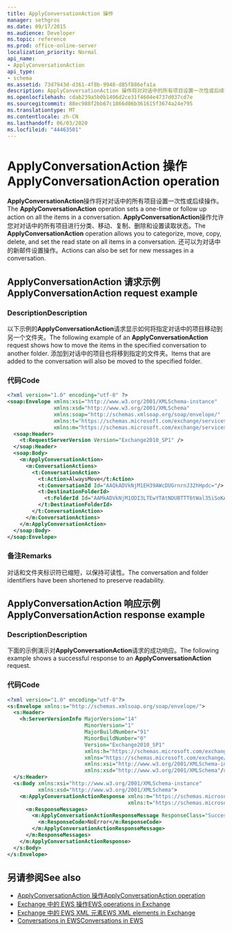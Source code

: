 ```yaml
---
title: ApplyConversationAction 操作
manager: sethgros
ms.date: 09/17/2015
ms.audience: Developer
ms.topic: reference
ms.prod: office-online-server
localization_priority: Normal
api_name:
- ApplyConversationAction
api_type:
- schema
ms.assetid: 73d7943d-d361-4f8b-9948-d85f886efa1a
description: ApplyConversationAction 操作将对对话中的所有项目设置一次性或后续操作。 ApplyConversationAction 操作允许您对对话中的所有项目进行分类、移动、复制、删除和设置读取状态。 还可以为对话中的新邮件设置操作。
ms.openlocfilehash: cdab239a5b0b1406d2ce31f4604e4737d037cd7e
ms.sourcegitcommit: 88ec988f2bb67c1866d06b361615f3674a24e795
ms.translationtype: MT
ms.contentlocale: zh-CN
ms.lasthandoff: 06/03/2020
ms.locfileid: "44463501"
---
```

# <a name="applyconversationaction-operation"></a><span data-ttu-id="072fd-105">ApplyConversationAction 操作</span><span class="sxs-lookup"><span data-stu-id="072fd-105">ApplyConversationAction operation</span></span>

<span data-ttu-id="072fd-106">**ApplyConversationAction**操作将对对话中的所有项目设置一次性或后续操作。</span><span class="sxs-lookup"><span data-stu-id="072fd-106">The **ApplyConversationAction** operation sets a one-time or follow up action on all the items in a conversation.</span></span> <span data-ttu-id="072fd-107">**ApplyConversationAction**操作允许您对对话中的所有项目进行分类、移动、复制、删除和设置读取状态。</span><span class="sxs-lookup"><span data-stu-id="072fd-107">The **ApplyConversationAction** operation allows you to categorize, move, copy, delete, and set the read state on all items in a conversation.</span></span> <span data-ttu-id="072fd-108">还可以为对话中的新邮件设置操作。</span><span class="sxs-lookup"><span data-stu-id="072fd-108">Actions can also be set for new messages in a conversation.</span></span> 
  
## <a name="applyconversationaction-request-example"></a><span data-ttu-id="072fd-109">ApplyConversationAction 请求示例</span><span class="sxs-lookup"><span data-stu-id="072fd-109">ApplyConversationAction request example</span></span>

### <a name="description"></a><span data-ttu-id="072fd-110">Description</span><span class="sxs-lookup"><span data-stu-id="072fd-110">Description</span></span>

<span data-ttu-id="072fd-111">以下示例的**ApplyConversationAction**请求显示如何将指定对话中的项目移动到另一个文件夹。</span><span class="sxs-lookup"><span data-stu-id="072fd-111">The following example of an **ApplyConversationAction** request shows how to move the items in the specified conversation to another folder.</span></span> <span data-ttu-id="072fd-112">添加到对话中的项目也将移到指定的文件夹。</span><span class="sxs-lookup"><span data-stu-id="072fd-112">Items that are added to the conversation will also be moved to the specified folder.</span></span> 
  
### <a name="code"></a><span data-ttu-id="072fd-113">代码</span><span class="sxs-lookup"><span data-stu-id="072fd-113">Code</span></span>

```XML
<?xml version="1.0" encoding="utf-8" ?>
<soap:Envelope xmlns:xsi="http://www.w3.org/2001/XMLSchema-instance"
               xmlns:xsd="http://www.w3.org/2001/XMLSchema"
               xmlns:soap="http://schemas.xmlsoap.org/soap/envelope/"
               xmlns:t="https://schemas.microsoft.com/exchange/services/2006/types"
               xmlns:m="https://schemas.microsoft.com/exchange/services/2006/messages">
  <soap:Header>
    <t:RequestServerVersion Version="Exchange2010_SP1" />
  </soap:Header>
  <soap:Body>
    <m:ApplyConversationAction>
      <m:ConversationActions>
        <t:ConversationAction>
          <t:Action>AlwaysMove</t:Action>
          <t:ConversationId Id="AAQkADVkNjM1EH39AWcDUGrnrnJ32hHpdc="/>
          <t:DestinationFolderId>
            <t:FolderId Id="AAMkADVkNjM1ODI3LTEwYTAtNDUBTTT6tWal35iSoKAAAABZZWAAA="/>
          </t:DestinationFolderId>
        </t:ConversationAction>
      </m:ConversationActions>
    </m:ApplyConversationAction>
  </soap:Body>
</soap:Envelope>
```

### <a name="remarks"></a><span data-ttu-id="072fd-114">备注</span><span class="sxs-lookup"><span data-stu-id="072fd-114">Remarks</span></span>

<span data-ttu-id="072fd-115">对话和文件夹标识符已缩短，以保持可读性。</span><span class="sxs-lookup"><span data-stu-id="072fd-115">The conversation and folder identifiers have been shortened to preserve readability.</span></span>
  
## <a name="applyconversationaction-response-example"></a><span data-ttu-id="072fd-116">ApplyConversationAction 响应示例</span><span class="sxs-lookup"><span data-stu-id="072fd-116">ApplyConversationAction response example</span></span>

### <a name="description"></a><span data-ttu-id="072fd-117">Description</span><span class="sxs-lookup"><span data-stu-id="072fd-117">Description</span></span>

<span data-ttu-id="072fd-118">下面的示例演示对**ApplyConversationAction**请求的成功响应。</span><span class="sxs-lookup"><span data-stu-id="072fd-118">The following example shows a successful response to an **ApplyConversationAction** request.</span></span> 
  
### <a name="code"></a><span data-ttu-id="072fd-119">代码</span><span class="sxs-lookup"><span data-stu-id="072fd-119">Code</span></span>

```XML
<?xml version="1.0" encoding="utf-8"?>
<s:Envelope xmlns:s="http://schemas.xmlsoap.org/soap/envelope/">
  <s:Header>
    <h:ServerVersionInfo MajorVersion="14" 
                         MinorVersion="1" 
                         MajorBuildNumber="91" 
                         MinorBuildNumber="0" 
                         Version="Exchange2010_SP1" 
                         xmlns:h="https://schemas.microsoft.com/exchange/services/2006/types" 
                         xmlns="https://schemas.microsoft.com/exchange/services/2006/types" 
                         xmlns:xsi="http://www.w3.org/2001/XMLSchema-instance" 
                         xmlns:xsd="http://www.w3.org/2001/XMLSchema"/>
  </s:Header>
  <s:Body xmlns:xsi="http://www.w3.org/2001/XMLSchema-instance" 
          xmlns:xsd="http://www.w3.org/2001/XMLSchema">
    <m:ApplyConversationActionResponse xmlns:m="https://schemas.microsoft.com/exchange/services/2006/messages" 
                                       xmlns:t="https://schemas.microsoft.com/exchange/services/2006/types">
      <m:ResponseMessages>
        <m:ApplyConversationActionResponseMessage ResponseClass="Success">
          <m:ResponseCode>NoError</m:ResponseCode>
        </m:ApplyConversationActionResponseMessage>
      </m:ResponseMessages>
    </m:ApplyConversationActionResponse>
  </s:Body>
</s:Envelope>
```

## <a name="see-also"></a><span data-ttu-id="072fd-120">另请参阅</span><span class="sxs-lookup"><span data-stu-id="072fd-120">See also</span></span>

- [<span data-ttu-id="072fd-121">ApplyConversationAction 操作</span><span class="sxs-lookup"><span data-stu-id="072fd-121">ApplyConversationAction operation</span></span>](applyconversationaction-operation.md)
- [<span data-ttu-id="072fd-122">Exchange 中的 EWS 操作</span><span class="sxs-lookup"><span data-stu-id="072fd-122">EWS operations in Exchange</span></span>](ews-operations-in-exchange.md)
- [<span data-ttu-id="072fd-123">Exchange 中的 EWS XML 元素</span><span class="sxs-lookup"><span data-stu-id="072fd-123">EWS XML elements in Exchange</span></span>](ews-xml-elements-in-exchange.md)
- [<span data-ttu-id="072fd-124">Conversations in EWS</span><span class="sxs-lookup"><span data-stu-id="072fd-124">Conversations in EWS</span></span>](https://msdn.microsoft.com/library/91e64629-db6c-4c94-9dcb-d386232e8467%28Office.15%29.aspx)

